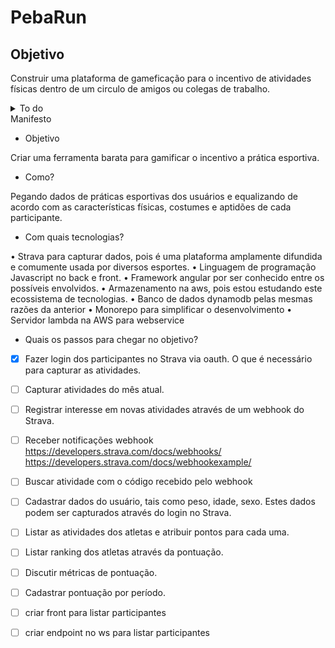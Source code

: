 # PebaRun

## Objetivo

Construir uma plataforma de gameficação para o incentivo de atividades físicas dentro de um circulo de amigos ou colegas de trabalho.

<details>
<summary>To do</summary>

- [x] Login do participante no strava

- [x] Autorizar o uso de dados de atividades na plataforma

- [ ] Receber um Hook com os dados dos usuários

- [ ] Salvar dados basicos da atividade em banco de dados

- [ ] Gerar relatório das atividades

</details>

<sdetails>
	<summary>Manifesto</summary>

- Objetivo

Criar uma ferramenta barata para gamificar o incentivo a prática esportiva.

- Como?

Pegando dados de práticas esportivas dos usuários e equalizando de acordo com as características físicas, costumes e aptidões de cada participante.

- Com quais tecnologias?

• Strava para capturar dados, pois é uma plataforma amplamente difundida e comumente usada por diversos esportes.
• Linguagem de programação Javascript no back e front.
• Framework angular por ser conhecido entre os possíveis envolvidos.
• Armazenamento na aws, pois estou estudando este ecossistema de tecnologias.
• Banco de dados dynamodb pelas mesmas razões da anterior
• Monorepo para simplificar o desenvolvimento
• Servidor lambda na AWS para webservice

- Quais os passos para chegar no objetivo?

- [x] Fazer login dos participantes no Strava via oauth. O que é necessário para capturar as atividades.
- [ ] Capturar atividades do mês atual.
- [ ] Registrar interesse em novas atividades através de um webhook do Strava.
- [ ] Receber notificações webhook
      https://developers.strava.com/docs/webhooks/
      https://developers.strava.com/docs/webhookexample/

- [ ] Buscar atividade com o código recebido pelo webhook

- [ ] Cadastrar dados do usuário, tais como peso, idade, sexo. Estes dados podem ser capturados através do login no Strava.
- [ ] Listar as atividades dos atletas e atribuir pontos para cada uma.
- [ ] Listar ranking dos atletas através da pontuação.
- [ ] Discutir métricas de pontuação.
- [ ] Cadastrar pontuação por período.
- [ ] criar front para listar participantes
- [ ] criar endpoint no ws para listar participantes

</details>
